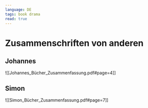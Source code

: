 ```yaml
---
language: DE
tags: book drama
read: true
---
```


# Zusammenschriften von anderen
## Johannes

![[Johannes_Bücher_Zusammenfassung.pdf#page=4]]

## Simon
![[Simon_Bücher_Zusammenfassung.pdf#page=7]]